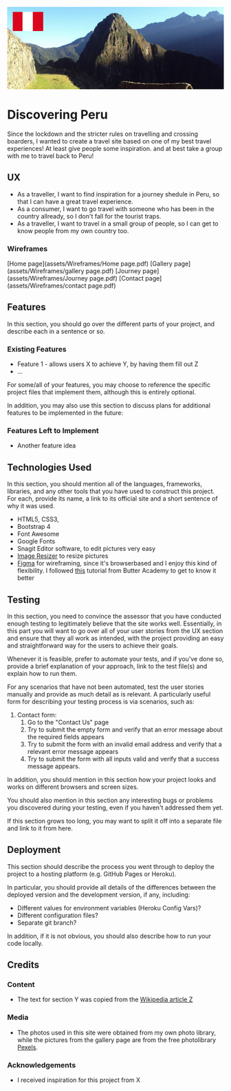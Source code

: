 ![Peru](assets/images/Peru_ReadMe.jpg)

# Discovering Peru

Since the lockdown and the stricter rules on travelling and crossing boarders, I wanted to create a travel site based on one of my best travel experiences! At least give people some inspiration. and at best take a group with me to travel back to Peru!

 
## UX
 
- As a traveller, I want to find inspiration for a journey shedule in Peru, so that I can have a great travel experience.
- As a consumer, I want to go travel with someone who has been in the country allready, so I don't fall for the tourist traps.
- As a traveller, I want to travel in a small group of people, so I can get to know people from my own country too.

### Wireframes

[Home page](assets/Wireframes/Home page.pdf)
[Gallery page](assets/Wireframes/gallery page.pdf)
[Journey page](assets/Wireframes/Journey page.pdf)
[Contact page](assets/Wireframes/contact page.pdf)


## Features

In this section, you should go over the different parts of your project, and describe each in a sentence or so.
 
### Existing Features
- Feature 1 - allows users X to achieve Y, by having them fill out Z
- ...

For some/all of your features, you may choose to reference the specific project files that implement them, although this is entirely optional.

In addition, you may also use this section to discuss plans for additional features to be implemented in the future:

### Features Left to Implement
- Another feature idea

## Technologies Used

In this section, you should mention all of the languages, frameworks, libraries, and any other tools that you have used to construct this project. For each, provide its name, a link to its official site and a short sentence of why it was used.

- HTML5, CSS3, 
- Bootstrap 4
- Font Awesome
- Google Fonts
- Snagit Editor software, to edit pictures very easy
- [Image Resizer](https://imageresizer.com/) to resize pictures
- [Figma](https://www.figma.com) for wireframing, since it's browserbased and I enjoy this kind of flexibility. I followed [this](https://youtu.be/6t_dYhXyYjI) tutorial from Butter Academy to get to know it better

## Testing

In this section, you need to convince the assessor that you have conducted enough testing to legitimately believe that the site works well. Essentially, in this part you will want to go over all of your user stories from the UX section and ensure that they all work as intended, with the project providing an easy and straightforward way for the users to achieve their goals.

Whenever it is feasible, prefer to automate your tests, and if you've done so, provide a brief explanation of your approach, link to the test file(s) and explain how to run them.

For any scenarios that have not been automated, test the user stories manually and provide as much detail as is relevant. A particularly useful form for describing your testing process is via scenarios, such as:

1. Contact form:
    1. Go to the "Contact Us" page
    2. Try to submit the empty form and verify that an error message about the required fields appears
    3. Try to submit the form with an invalid email address and verify that a relevant error message appears
    4. Try to submit the form with all inputs valid and verify that a success message appears.

In addition, you should mention in this section how your project looks and works on different browsers and screen sizes.

You should also mention in this section any interesting bugs or problems you discovered during your testing, even if you haven't addressed them yet.

If this section grows too long, you may want to split it off into a separate file and link to it from here.

## Deployment

This section should describe the process you went through to deploy the project to a hosting platform (e.g. GitHub Pages or Heroku).

In particular, you should provide all details of the differences between the deployed version and the development version, if any, including:
- Different values for environment variables (Heroku Config Vars)?
- Different configuration files?
- Separate git branch?

In addition, if it is not obvious, you should also describe how to run your code locally.


## Credits



### Content
- The text for section Y was copied from the [Wikipedia article Z](https://en.wikipedia.org/wiki/Z)

### Media
- The photos used in this site were obtained from my own photo library, while the pictures from the gallery page are from the free photolibrary [Pexels](https://www.pexels.com/).

### Acknowledgements

- I received inspiration for this project from X
